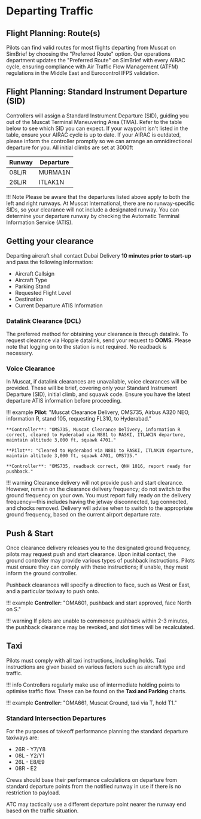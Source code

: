# Departing Traffic
## Flight Planning: Route(s)
Pilots can find valid routes for most flights departing from Muscat on SimBrief by choosing the "Preferred Route" option. Our operations department updates the "Preferred Route" on SimBrief with every AIRAC cycle, ensuring compliance with Air Traffic Flow Management (ATFM) regulations in the Middle East and Eurocontrol IFPS validation.

## Flight Planning: Standard Instrument Departure (SID)
Controllers will assign a Standard Instrument Departure (SID), guiding you out of the Muscat Terminal Maneuvering Area (TMA). Refer to the table below to see which SID you can expect. If your waypoint isn't listed in the table, ensure your AIRAC cycle is up to date. If your AIRAC is outdated, please inform the controller promptly so we can arrange an omnidirectional departure for you. All initial climbs are set at 3000ft

| Runway | Departure |
|--------|-----------|
| 08L/R  |  MURMA1N  |
| 26L/R  |  ITLAK1N  |

!!! Note
    Please be aware that the departures listed above apply to both the left and right runways. At Muscat International, there are no runway-specific SIDs, so your clearance will not include a designated runway. You can determine your departure runway by checking the Automatic Terminal Information Service (ATIS).

## Getting your clearance
Departing aircraft shall contact Dubai Delivery **10 minutes prior to start-up** and pass the following information:
<ul>
    <li>Aircraft Callsign</li>
    <li>Aircraft Type</li>
    <li>Parking Stand</li>
    <li>Requested Flight Level</li>
    <li>Destination</li>
    <li>Current Departure ATIS Information</li>
</ul>

### Datalink Clearance (DCL)
The preferred method for obtaining your clearance is through datalink. To request clearance via Hoppie datalink, send your request to **OOMS**. Please note that logging on to the station is not required. No readback is necessary.

### Voice Clearance
In Muscat, if datalink clearances are unavailable, voice clearances will be provided. These will be brief, covering only your Standard Instrument Departure (SID), initial climb, and squawk code. Ensure you have the latest departure ATIS information before proceeding.

!!! example
    **Pilot**: "Muscat Clearance Delivery, OMS735, Airbus A320 NEO, information R, stand 105, requesting FL310, to Hyderabad."

    **Controller**: "OMS735, Muscat Clearance Delivery, information R correct, cleared to Hyderabad via N881 to RASKI, ITLAK1N departure, maintain altitude 3,000 ft, squawk 4701."

    **Pilot**: "Cleared to Hyderabad via N881 to RASKI, ITLAK1N departure, maintain altitude 3,000 ft, squawk 4701, OMS735."

    **Controller**: "OMS735, readback correct, QNH 1016, report ready for pushback."

!!! warning
    Clearance delivery will not provide push and start clearance. However, remain on the clearance delivery frequency; do not switch to the ground frequency on your own. You must report fully ready on the delivery frequency—this includes having the jetway disconnected, tug connected, and chocks removed. Delivery will advise when to switch to the appropriate ground frequency, based on the current airport departure rate.

## Push & Start
Once clearance delivery releases you to the designated ground frequency, pilots may request push and start clearance. Upon initial contact, the ground controller may provide various types of pushback instructions. Pilots must ensure they can comply with these instructions; if unable, they must inform the ground controller.

Pushback clearances will specify a direction to face, such as West or East, and a particular taxiway to push onto.

!!! example
    **Controller**: "OMA601, pushback and start approved, face North on S."

!!! warning
    If pilots are unable to commence pushback within 2-3 minutes, the pushback clearance may be revoked, and slot times will be recalculated.

## Taxi
Pilots must comply with all taxi instructions, including holds. Taxi instructions are given based on various factors such as aircraft type and traffic.

!!! info
    Controllers regularly make use of intermediate holding points to optimise traffic flow. These can be found on the **Taxi and Parking** charts.

!!! example
    **Controller**: "OMA661, Muscat Ground, taxi via T, hold T1."

### Standard Intersection Departures
For the purposes of takeoff performance planning the standard departure taxiways are:

* 26R - Y7/Y8
* 08L - Y2/Y1
* 26L - E8/E9
* 08R - E2

Crews should base their performance calculations on departure from standard departure points from the notified runway in use if there is no restriction to payload.

ATC may tactically use a different departure point nearer the runway end based on the traffic situation.
